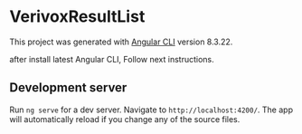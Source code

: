 # VerivoxResultList

This project was generated with [Angular CLI](https://github.com/angular/angular-cli) version 8.3.22.

after install latest Angular CLI, Follow next instructions.

## Development server

Run `ng serve` for a dev server. Navigate to `http://localhost:4200/`. The app will automatically reload if you change any of the source files.
